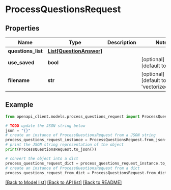 # ProcessQuestionsRequest


## Properties

Name | Type | Description | Notes
------------ | ------------- | ------------- | -------------
**questions_list** | [**List[QuestionAnswer]**](QuestionAnswer.md) |  |
**use_saved** | **bool** |  | [optional] [default to False]
**filename** | **str** |  | [optional] [default to 'vectorized_data']

## Example

```python
from openapi_client.models.process_questions_request import ProcessQuestionsRequest

# TODO update the JSON string below
json = "{}"
# create an instance of ProcessQuestionsRequest from a JSON string
process_questions_request_instance = ProcessQuestionsRequest.from_json(json)
# print the JSON string representation of the object
print(ProcessQuestionsRequest.to_json())

# convert the object into a dict
process_questions_request_dict = process_questions_request_instance.to_dict()
# create an instance of ProcessQuestionsRequest from a dict
process_questions_request_from_dict = ProcessQuestionsRequest.from_dict(process_questions_request_dict)
```
[[Back to Model list]](../README.md#documentation-for-models) [[Back to API list]](../README.md#documentation-for-api-endpoints) [[Back to README]](../README.md)
